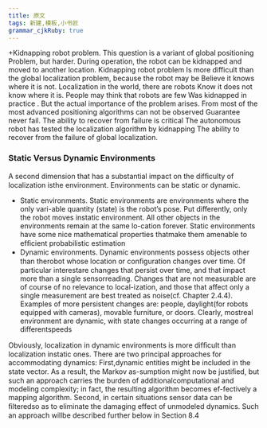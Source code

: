 ```yaml
---
title: 原文
tags: 新建,模板,小书匠
grammar_cjkRuby: true
---
```

+Kidnapping robot problem. This question is a variant of global positioning Problem, but harder. During operation, the robot can be kidnapped and moved to another location. Kidnapping robot problem Is more difficult than the global localization problem, because the robot may be Believe it knows where it is not. Localization in the world, there are robots Know it does not know where it is. People may think that robots are few Was kidnapped in practice . But the actual importance of the problem arises. From most of the most advanced positioning algorithms can not be observed Guarantee never fail. The ability to recover from failure is critical The autonomous robot has tested the localization algorithm by kidnapping The ability to recover from the failure of global localization.

### Static Versus Dynamic Environments
A second dimension that has a substantial impact on the difﬁculty of localization isthe environment. Environments can be static or dynamic.
+ Static environments. Static environments are environments where the only vari-able quantity (state) is the robot’s pose. Put differently, only the robot moves instatic environment. All other objects in the environments remain at the same lo-cation forever. Static environments have some nice mathematical properties thatmake them amenable to efﬁcient probabilistic estimation
+ Dynamic environments. Dynamic environments possess objects other than therobot whose location or conﬁguration changes over time. Of particular interestare changes that persist over time, and that impact more than a single sensorreading. Changes that are not measurable are of course of no relevance to local-ization, and those that affect only a single measurement are best treated as noise(cf. Chapter 2.4.4). Examples of more persistent changes are: people, daylight(for robots equipped with cameras), movable furniture, or doors. Clearly, mostreal environment are dynamic, with state changes occurring at a range of differentspeeds

Obviously, localization in dynamic environments is more difﬁcult than localization instatic ones. There are two principal approaches for accommodating dynamics: First,dynamic entities might be included in the state vector. As a result, the Markov as-sumption might now be justiﬁed, but such an approach carries the burden of additionalcomputational and modeling complexity; in fact, the resulting algorithm becomes ef-fectively a mapping algorithm. Second, in certain situations sensor data can be ﬁlteredso as to eliminate the damaging effect of unmodeled dynamics. Such an approach willbe described further below in Section 8.4
